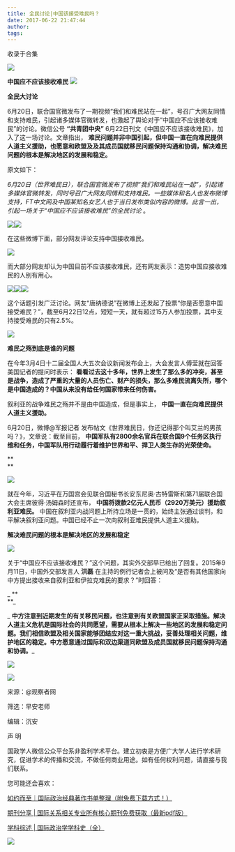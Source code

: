 ```yaml
---
title: 全民讨论|中国该接受难民吗？
date: 2017-06-22 21:47:44
author: 
tags: 
---
```



收录于合集

![](/images/4186/2.png)

  

**中国应不应该接收难民** **![](/images/4186/3.png)**

 **全民大讨论**

  

6月20日，联合国官微发布了一期视频“我们和难民站在一起”，号召广大网友同情和支持难民，引起诸多媒体官微转发，也激起了舆论对于“中国应不应该接收难民”的讨论。微信公号
**“共青团中央”** 6月22日刊文《中国应不应该接收难民》，加入了这一场讨论。文章指出，
**难民问题并非中国引起，但中国一直在向难民提供人道主义援助，也愿意和欧盟及及其成员国就移民问题保持沟通和协调，解决难民问题的根本是解决地区的发展和稳定。**

  

原文如下：

_6月20日（世界难民日），联合国官微发布了视频“我们和难民站在一起”，引起诸多媒体官微转发，同时号召广大网友同情和支持难民。一些媒体和名人也发布微博支持，FT中文网及中国某知名女艺人也于当日发布类似内容的微博。此言一出，引起一场关于“中国应不应该接收难民”的全民讨论_
。

  

![](/images/4186/4.jpeg)![](/images/4186/5.jpeg)

  

在这些微博下面，部分网友评论支持中国接收难民。

![](/images/4186/6.jpeg)

  

而大部分网友却认为中国目前不应该接收难民，还有网友表示：造势中国应接收难民的人别有用心。

  

![](/images/4186/7.jpeg)![](/images/4186/8.jpeg)![](/images/4186/9.jpeg)

  

这个话题引发广泛讨论。网友“唐纳德说”在微博上还发起了投票“你是否愿意中国接受难民？”，截至6月22日12点，短短一天，就有超过15万人参加投票，其中支持接受难民的只有2.5%。

  

![](/images/4186/10.jpeg)

  

 **难民之殇到底是谁的问题**

  

在今年3月4日十二届全国人大五次会议新闻发布会上，大会发言人傅莹就在回答美国记者的提问时表示：
**看看过去这十多年，世界上发生了那么多的冲突，甚至是战争，造成了严重的大量的人员伤亡、财产的损失，那么多难民流离失所，哪个是中国造成的？中国从来没有给任何国家带来任何伤害。**

  

叙利亚的战争难民之殇并不是由中国造成，但是事实上， **中国一直在向难民提供人道主义援助。**

  

6月20日，微博@军报记者 发布帖文《世界难民日，你还记得那个叫艾兰的男孩吗？》，文章说：截至目前，
**中国军队有2800余名官兵在联合国9个任务区执行维和任务，中国军队用行动履行着维护世界和平、捍卫人类生存的光荣使命。**

 **  
**

![](/images/4186/11.jpeg)

  

就在今年，习近平在万国宫会见联合国秘书长安东尼奥·古特雷斯和第71届联合国大会主席彼得·汤姆森时还宣布，
**中国将拨款2亿元人民币（2920万美元）援助叙利亚难民。**
中国在叙利亚内战问题上所持立场是一贯的，始终主张通过谈判，和平解决叙利亚问题。中国已经不止一次向叙利亚难民提供人道主义援助。

  

 **解决难民问题的根本是解决地区的发展和稳定**

![](/images/4186/12.jpeg)

  

关于“中国应不应该接收难民？”这个问题，其实外交部早已给出了回复。2015年9月11日，中国外交部发言人 **洪磊**
在主持的例行记者会上被问及“是否有其他国家向中方提出接收来自叙利亚和伊拉克难民的要求？”时回答：

 _ **  
**_

 _
**中方注意到近期发生的有关移民问题，也注意到有关欧盟国家正采取措施。解决人道主义危机是国际社会的共同愿望，需要从根本上解决一些地区的发展和稳定问题。我们相信欧盟及相关国家能够团结应对这一重大挑战，妥善处理相关问题，维护地区的稳定。中方愿意通过国际和双边渠道同欧盟及成员国就移民问题保持沟通和协调。**_

![](/images/4186/13.jpeg)

  

![](/images/4186/14.png)

  

来源：@观察者网

筛选：早安老师

编辑：沉安

  

声 明

国政学人微信公众平台系非盈利学术平台。建立初衷是方便广大学人进行学术研究，促进学术的传播和交流，不做任何商业用途。如有任何权利问题，请直接与我们联系。

  

您可能还会喜欢：

[如约而至｜国际政治经典著作书单整理（附免费下载方式！）](http://mp.weixin.qq.com/s?__biz=MzI3MTYzMzE5Mw==&mid=2247484047&idx=1&sn=7cbf5e66e8c4ecc1567f9259c5ddf5c5&chksm=eb3f9cc9dc4815df5dfd4d47882cb03ee5512acbfc03a57ff759a0b64aea0cd3cf5d6fc36fa8&scene=21#wechat_redirect)

[期刊分享 |
国际关系相关专业所有核心期刊免费获取（最新pdf版）](http://mp.weixin.qq.com/s?__biz=MzI3MTYzMzE5Mw==&mid=2247484056&idx=4&sn=23e11c3222678a1409b173359f85dcb6&chksm=eb3f9cdedc4815c8aa50ea71548dfdd5c0cc40a9ea28de076ba14178d74f9e0b7a711b093821&scene=21#wechat_redirect)

[学科综述 |
国际政治学学科史（全）](http://mp.weixin.qq.com/s?__biz=MzI3MTYzMzE5Mw==&mid=2247483961&idx=2&sn=5e1bb06e2f8d246383f9e8174ea0076c&chksm=eb3f9c7fdc481569bcaa1581a4ece88cbe824d51e4d781d7869f341462adc7ba51e294353da7&scene=21#wechat_redirect)

  

![](/images/4186/15.jpeg)

  

